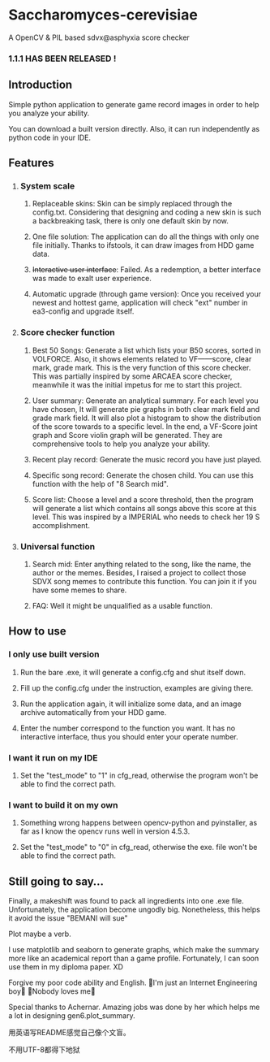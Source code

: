 # Saccharomyces-cerevisiae

A OpenCV &amp; PIL based sdvx@asphyxia score checker

### 1.1.1 HAS BEEN RELEASED !

## Introduction

Simple python application to generate game record images in order to help you analyze your ability.

You can download a built version directly. Also, it can run independently as python code in your IDE.

## Features

1. ### System scale

   1. Replaceable skins: Skin can be simply replaced through the config.txt. Considering that designing and coding a new skin is such a backbreaking task, there is only one default skin by now.
   
   2. One file solution: The application can do all the things with only one file initially. Thanks to ifstools, it can draw images from HDD game data. 

   3. ~~Interactive user interface~~: Failed. As a redemption, a better interface was made to exalt user experience.
   
   4. Automatic upgrade (through game version): Once you received your newest and hottest game, application will check "ext" number in ea3-config and upgrade itself.

2. ### Score checker function

   1. Best 50 Songs: Generate a list which lists your B50 scores, sorted in VOLFORCE. Also, it shows elements related to VF——score, clear mark, grade mark.
      This is the very function of this score checker. This was partially inspired by some ARCAEA score checker, meanwhile it was the initial impetus for me to start this project.
   
   2. User summary: Generate an analytical summary. For each level you have chosen, It will generate pie graphs in both clear mark field and grade mark field. It will also plot a histogram to show the distribution of the score towards to a specific level. In the end, a VF-Score joint graph and Score violin graph will be generated. They are comprehensive tools to help you analyze your ability.

   3. Recent play record: Generate the music record you have just played. 
   
   4. Specific song record: Generate the chosen child. You can use this function with the help of "8 Search mid".
   
   5. Score list: Choose a level and a score threshold, then the program will generate a list which contains all songs above this score at this level. This was inspired by a IMPERIAL who needs to check her 19 S accomplishment.

3. ### Universal function

   1. Search mid: Enter anything related to the song, like the name, the author or the memes. Besides, I raised a project to collect those SDVX song memes to contribute this function. You can join it if you have some memes to share.
   
   2. FAQ: Well it might be unqualified as a usable function.

## How to use

### I only use built version

   1. Run the bare .exe, it will generate a config.cfg and shut itself down.
      
   2. Fill up the config.cfg under the instruction, examples are giving there.
      
   3. Run the application again, it will initialize some data, and an image archive automatically from your HDD game.
      
   4. Enter the number correspond to the function you want. It has no interactive interface, thus you should enter your operate number.

### I want it run on my IDE

   1. Set the "test_mode" to "1" in cfg_read, otherwise the program won't be able to find the correct path.

### I want to build it on my own

   1. Something wrong happens between opencv-python and pyinstaller, as far as I know the opencv runs well in version 4.5.3.

   2. Set the "test_mode" to "0" in cfg_read, otherwise the exe. file won't be able to find the correct path.

## Still going to say…

Finally, a makeshift was found to pack all ingredients into one .exe file. Unfortunately, the application become ungodly big. Nonetheless, this helps it avoid the issue "BEMANI will sue"

Plot maybe a verb.

I use matplotlib and seaborn to generate graphs, which make the summary more like an academical report than a game profile. Fortunately, I can soon use them in my diploma paper. XD

Forgive my poor code ability and English. 🎵I'm just an Internet Engineering boy🎵 🎵Nobody loves me🎵

Special thanks to Achernar. Amazing jobs was done by her which helps me a lot in designing gen6.plot_summary.

用英语写README感觉自己像个文盲。

不用UTF-8都得下地狱


